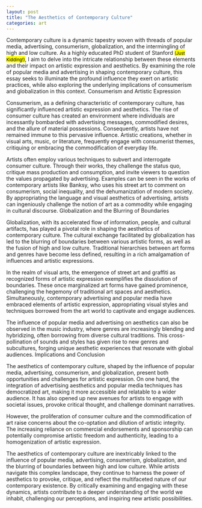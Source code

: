 ```yaml
---
layout: post
title: "The Aesthetics of Contemporary Culture"
categories: art
---
```


Contemporary culture is a dynamic tapestry woven with threads of popular media, advertising, consumerism, globalization, and the intermingling of high and low culture. As a highly educated PhD student of Stanford <mark><small>(Just Kidding!)</small></mark>, I aim to delve into the intricate relationship between these elements and their impact on artistic expression and aesthetics. By examining the role of popular media and advertising in shaping contemporary culture, this essay seeks to illuminate the profound influence they exert on artistic practices, while also exploring the underlying implications of consumerism and globalization in this context.
Consumerism and Artistic Expression

Consumerism, as a defining characteristic of contemporary culture, has significantly influenced artistic expression and aesthetics. The rise of consumer culture has created an environment where individuals are incessantly bombarded with advertising messages, commodified desires, and the allure of material possessions. Consequently, artists have not remained immune to this pervasive influence. Artistic creations, whether in visual arts, music, or literature, frequently engage with consumerist themes, critiquing or embracing the commodification of everyday life.

Artists often employ various techniques to subvert and interrogate consumer culture. Through their works, they challenge the status quo, critique mass production and consumption, and invite viewers to question the values propagated by advertising. Examples can be seen in the works of contemporary artists like Banksy, who uses his street art to comment on consumerism, social inequality, and the dehumanization of modern society. By appropriating the language and visual aesthetics of advertising, artists can ingeniously challenge the notion of art as a commodity while engaging in cultural discourse.
Globalization and the Blurring of Boundaries

Globalization, with its accelerated flow of information, people, and cultural artifacts, has played a pivotal role in shaping the aesthetics of contemporary culture. The cultural exchange facilitated by globalization has led to the blurring of boundaries between various artistic forms, as well as the fusion of high and low culture. Traditional hierarchies between art forms and genres have become less defined, resulting in a rich amalgamation of influences and artistic expressions.

In the realm of visual arts, the emergence of street art and graffiti as recognized forms of artistic expression exemplifies the dissolution of boundaries. These once marginalized art forms have gained prominence, challenging the hegemony of traditional art spaces and aesthetics. Simultaneously, contemporary advertising and popular media have embraced elements of artistic expression, appropriating visual styles and techniques borrowed from the art world to captivate and engage audiences.

The influence of popular media and advertising on aesthetics can also be observed in the music industry, where genres are increasingly blending and hybridizing, often borrowing from diverse cultural traditions. This cross-pollination of sounds and styles has given rise to new genres and subcultures, forging unique aesthetic experiences that resonate with global audiences.
Implications and Conclusion

The aesthetics of contemporary culture, shaped by the influence of popular media, advertising, consumerism, and globalization, present both opportunities and challenges for artistic expression. On one hand, the integration of advertising aesthetics and popular media techniques has democratized art, making it more accessible and relatable to a wider audience. It has also opened up new avenues for artists to engage with societal issues, provoke critical thought, and challenge dominant narratives.

However, the proliferation of consumer culture and the commodification of art raise concerns about the co-optation and dilution of artistic integrity. The increasing reliance on commercial endorsements and sponsorship can potentially compromise artistic freedom and authenticity, leading to a homogenization of artistic expression.

The aesthetics of contemporary culture are inextricably linked to the influence of popular media, advertising, consumerism, globalization, and the blurring of boundaries between high and low culture. While artists navigate this complex landscape, they continue to harness the power of aesthetics to provoke, critique, and reflect the multifaceted nature of our contemporary existence. By critically examining and engaging with these dynamics, artists contribute to a deeper understanding of the world we inhabit, challenging our perceptions, and inspiring new artistic possibilities.
